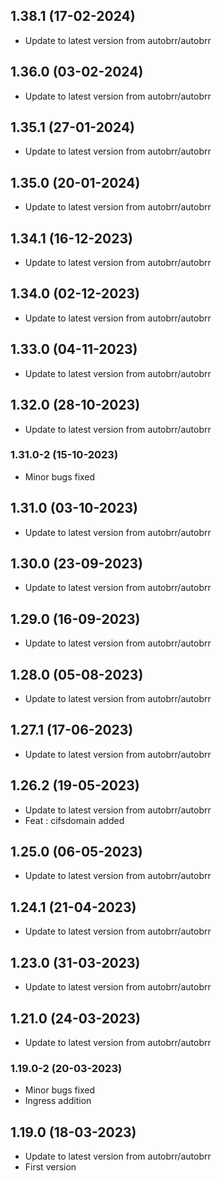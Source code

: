 
## 1.38.1 (17-02-2024)
- Update to latest version from autobrr/autobrr

## 1.36.0 (03-02-2024)
- Update to latest version from autobrr/autobrr

## 1.35.1 (27-01-2024)
- Update to latest version from autobrr/autobrr

## 1.35.0 (20-01-2024)
- Update to latest version from autobrr/autobrr

## 1.34.1 (16-12-2023)
- Update to latest version from autobrr/autobrr

## 1.34.0 (02-12-2023)
- Update to latest version from autobrr/autobrr

## 1.33.0 (04-11-2023)
- Update to latest version from autobrr/autobrr

## 1.32.0 (28-10-2023)
- Update to latest version from autobrr/autobrr
### 1.31.0-2 (15-10-2023)
- Minor bugs fixed

## 1.31.0 (03-10-2023)
- Update to latest version from autobrr/autobrr

## 1.30.0 (23-09-2023)
- Update to latest version from autobrr/autobrr

## 1.29.0 (16-09-2023)
- Update to latest version from autobrr/autobrr

## 1.28.0 (05-08-2023)
- Update to latest version from autobrr/autobrr

## 1.27.1 (17-06-2023)
- Update to latest version from autobrr/autobrr

## 1.26.2 (19-05-2023)
- Update to latest version from autobrr/autobrr
- Feat : cifsdomain added

## 1.25.0 (06-05-2023)

- Update to latest version from autobrr/autobrr

## 1.24.1 (21-04-2023)

- Update to latest version from autobrr/autobrr

## 1.23.0 (31-03-2023)

- Update to latest version from autobrr/autobrr

## 1.21.0 (24-03-2023)

- Update to latest version from autobrr/autobrr

### 1.19.0-2 (20-03-2023)

- Minor bugs fixed
- Ingress addition

## 1.19.0 (18-03-2023)

- Update to latest version from autobrr/autobrr
- First version
